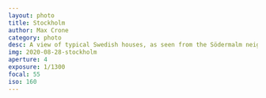 ```yaml
---
layout: photo
title: Stockholm
author: Max Crone
category: photo
desc: A view of typical Swedish houses, as seen from the Södermalm neighborhood.
img: 2020-08-28-stockholm
aperture: 4
exposure: 1/1300
focal: 55
iso: 160
---
```


